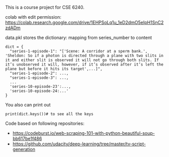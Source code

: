 This is a course project for CSE 6240.

colab with edit permission:
https://colab.research.google.com/drive/1EHPSoLq1u_1eD2dmO5eIpH1SnC2zdADm

data.pkl stores the dictionary: mapping from series_number to content

```
dict = {
  "series-1-episode-1": "['Scene: A corridor at a sperm bank.', 'Sheldon: So if a photon is directed through a plane with two slits in it and either slit is observed it will not go through both slits. If it’s unobserved it will, however, if it’s observed after it’s left the plane but before it hits its target',...]",
  "series-1-episode-2": ...,
  "series-1-episode-3": ...,
  ...
  'series-10-episode-23':...,
  'series-10-episode-24:...'
}
```
You also can print out
```
print(dict.keys())# to see all the keys
```

Code based on following repositories:
- https://codeburst.io/web-scraping-101-with-python-beautiful-soup-bb617be1f486
- https://github.com/udacity/deep-learning/tree/master/tv-script-generation
